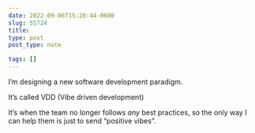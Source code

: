 ```yaml
---
date: 2022-09-06T15:28:44-0600
slug: 55724
title: 
type: post
post_type: note

tags: []
---
```

I’m designing a new software development paradigm.


It’s called VDD (Vibe driven development)


It’s when the team no longer follows *any* best practices, so the only way I can help them is just to send “positive vibes”.




